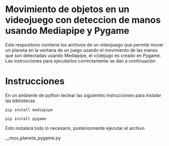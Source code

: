 # Movimiento de objetos en un videojuego  con deteccion de manos usando Mediapipe y Pygame
 Este respositorio contiene los archivos de un videojuego que permite mover un planeta en la ventana de un juego  usando el movimiento de las manos que son detectadas usando Mediapipe, el v{idejugo es creado en Pygame. Las instrucciones para ejecutarlos correctamente se dan a continuación

 # Instrucciones

 En un ambiente de python teclear las siguientes instrucciones para instalar las bibliotecas

`pip install mediapipe`

`pip install pygame`

Esto instalará todo lo necesario, posteriormente ejecutar el archivo 

__mov_planeta_pygame.py
